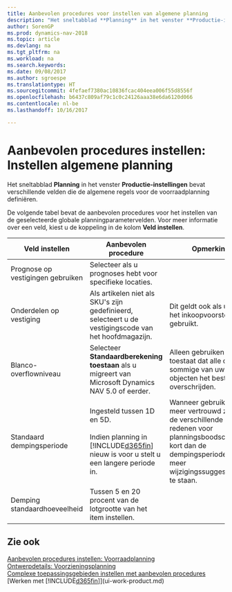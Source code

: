 ```yaml
---
title: Aanbevolen procedures voor instellen van algemene planning
description: "Het sneltabblad **Planning** in het venster **Productie-instellingen** bevat verschillende velden die de algemene regels voor de voorraadplanning definiëren."
author: SorenGP
ms.prod: dynamics-nav-2018
ms.topic: article
ms.devlang: na
ms.tgt_pltfrm: na
ms.workload: na
ms.search.keywords: 
ms.date: 09/08/2017
ms.author: sgroespe
ms.translationtype: HT
ms.sourcegitcommit: 4fefaef7380ac10836fcac404eea006f55d8556f
ms.openlocfilehash: b6437c809af79c1c0c24126aaa38e6da6120d066
ms.contentlocale: nl-be
ms.lasthandoff: 10/16/2017

---
```

# <a name="setup-best-practices-global-planning-setup"></a>Aanbevolen procedures instellen: Instellen algemene planning
Het sneltabblad **Planning** in het venster **Productie-instellingen** bevat verschillende velden die de algemene regels voor de voorraadplanning definiëren.  

 De volgende tabel bevat de aanbevolen procedures voor het instellen van de geselecteerde globale planningparametervelden. Voor meer informatie over een veld, kiest u de koppeling in de kolom **Veld instellen**.  

|Veld instellen|Aanbevolen procedure|Opmerking|  
|-----------------|-------------------|-------------|  
|Prognose op vestigingen gebruiken|Selecteer als u prognoses hebt voor specifieke locaties.||  
|Onderdelen op vestiging|Als artikelen niet als SKU's zijn gedefinieerd, selecteert u de vestigingscode van het hoofdmagazijn.|Dit geldt ook als u alleen het inkoopvoorstel gebruikt.|  
|Blanco-overflowniveau|Selecteer **Standaardberekening toestaan** als u migreert van Microsoft Dynamics NAV 5.0 of eerder.|Alleen gebruiken als u toestaat dat alle of sommige van uw objecten het bestelpunt overschrijden.|  
|Standaard dempingsperiode|Ingesteld tussen 1D en 5D.<br /><br /> Indien planning in [!INCLUDE[d365fin](includes/d365fin_md.md)] nieuw is voor u stelt u een langere periode in.|Wanneer gebruikers meer vertrouwd zijn met de verschillende redenen voor planningsboodschappen, kort dan de dempingsperiode in om meer wijzigingssuggesties toe te staan.|  
|Demping standaardhoeveelheid|Tussen 5 en 20 procent van de lotgrootte van het item instellen.||  

## <a name="see-also"></a>Zie ook  
 [Aanbevolen procedures instellen: Voorraadplanning](setup-best-practices-supply-planning.md)   
 [Ontwerpdetails: Voorzieningsplanning](design-details-supply-planning.md)   
 [Complexe toepassingsgebieden instellen met aanbevolen procedures](set-up-complex-application-areas-using-best-practices.md)  
 [Werken met [!INCLUDE[d365fin](includes/d365fin_md.md)]](ui-work-product.md)

